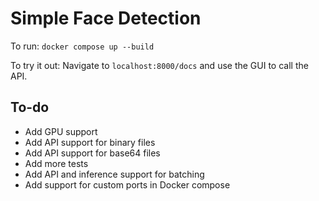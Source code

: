 # Simple Face Detection

To run:
`docker compose up --build`

To try it out:
Navigate to `localhost:8000/docs` and use the GUI to call the API.


## To-do
- Add GPU support
- Add API support for binary files
- Add API support for base64 files
- Add more tests
- Add API and inference support for batching
- Add support for custom ports in Docker compose